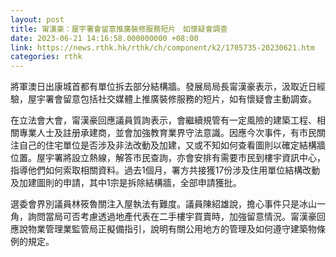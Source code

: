 ```yaml
---
layout: post
title: 甯漢豪：屋宇署會留意推廣裝修服務短片　如懷疑會調查
date: 2023-06-21 14:16:58.000000000 +08:00
link: https://news.rthk.hk/rthk/ch/component/k2/1705735-20230621.htm
categories: rthk
---
```


將軍澳日出康城首都有單位拆去部分結構牆。發展局局長甯漢豪表示，汲取近日經驗，屋宇署會留意包括社交媒體上推廣裝修服務的短片，如有懷疑會主動調查。

在立法會大會，甯漢豪回應議員質詢表示，會繼續規管有一定風險的建築工程、相關專業人士及註册承建商，並會加強教育業界守法意識。因應今次事件，有市民關注自己的住宅單位是否涉及非法改動及加建，又或不知如何查看圖則以確定結構牆位置。屋宇署將設立熱線，解答市民查詢，亦會安排有需要市民到樓宇資訊中心，指導他們如何索取相關資料。過去1個月，署方共接獲17份涉及住用單位結構改動及加建圖則的申請，其中1宗是拆除結構牆，全部申請獲批。

選委會界別議員林筱魯關注入屋執法有難度。議員陳紹雄說，擔心事件只是冰山一角，詢問當局可否考慮透過地產代表在二手樓宇買賣時，加強留意情況。甯漢豪回應說物業管理業監管局正擬備指引，說明有關公用地方的管理及如何遵守建築物條例的規定。
